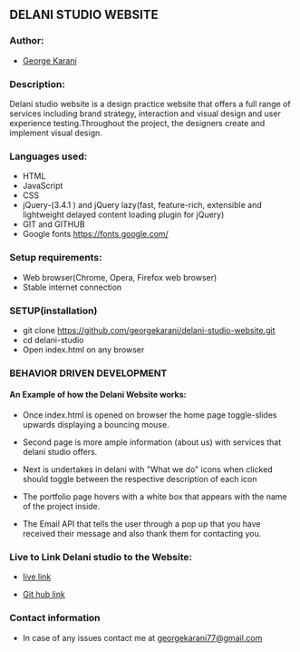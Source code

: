 ## DELANI STUDIO WEBSITE

### Author:
* [George Karani](https://github.com/georgekarani)


### Description:
Delani studio website is a design practice website that offers a full range of services including brand strategy, interaction and visual design and user experience testing.Throughout the project, the designers create and implement visual design.

### Languages used:
* HTML
* JavaScript
* CSS
* jQuery-(3.4.1 ) and jQuery lazy(fast, feature-rich, extensible and lightweight delayed content loading plugin for jQuery)
* GIT and GITHUB
* Google fonts https://fonts.google.com/

### Setup requirements:
* Web browser(Chrome, Opera, Firefox web browser)
* Stable internet connection

### SETUP(installation)
* git clone https://github.com/georgekarani/delani-studio-website.git
* cd delani-studio
* Open index.html on any browser

### BEHAVIOR DRIVEN DEVELOPMENT
#### An Example of how the Delani Website works:

* Once index.html is opened on browser the home page toggle-slides upwards displaying a bouncing mouse.

* Second page is more ample information (about us) with services that delani studio offers.

* Next is undertakes in delani with "What we do" icons when clicked should toggle between the respective description of each icon

* The portfolio page hovers with a white box that appears with the name of the project inside.

* The Email API that tells the user through a pop up that you have received their message and also thank them for contacting you.


### Live to Link Delani studio to the Website:
* [live link](https://georgekarani.github.io/delani-studio-website/.)

* [Git hub link](https://georgekarani.github.io/delani-studio-website/.)


### Contact information
* In case of any issues contact me at georgekarani77@gmail.com

